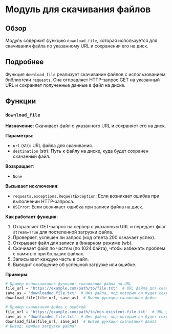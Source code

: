 # Модуль для скачивания файлов

## Обзор

Модуль содержит функцию `download_file`, которая используется для скачивания файла по указанному URL и сохранения его на диск.

## Подробнее

Функция `download_file` реализует скачивание файлов с использованием библиотеки `requests`. Она отправляет HTTP-запрос GET на указанный URL и сохраняет полученные данные в файл на диске.

## Функции

### `download_file`

**Назначение**: Скачивает файл с указанного URL и сохраняет его на диск.

**Параметры**:

- `url` (str): URL файла для скачивания.
- `destination` (str): Путь к файлу на диске, куда будет сохранен скачанный файл.

**Возвращает**:

- `None`

**Вызывает исключения**:

- `requests.exceptions.RequestException`: Если возникает ошибка при выполнении HTTP-запроса.
- `OSError`: Если возникает ошибка при записи файла на диск.

**Как работает функция**:

1. Отправляет GET-запрос на сервер с указанным URL и передает флаг `stream=True` для постепенной загрузки файла.
2. Проверяет, успешен ли запрос (код ответа 200 означает успех).
3. Открывает файл для записи в бинарном режиме (wb).
4. Скачивает файл по частям (по 1024 байта), чтобы избежать проблем с памятью при больших файлах.
5. Записывает каждую часть в файл.
6. Выводит сообщение об успешной загрузке или ошибке.

**Примеры**:

```python
# Пример использования функции: скачивание файла по URL
file_url = 'https://example.com/path/to/file.txt'  # URL файла для скачивания
save_as = 'downloaded_file.txt'  # Имя файла, под которым он будет сохранен на диске
download_file(file_url, save_as)  # Вызов функции скачивания файла
```

```python
# Пример скачивания файла с ошибкой
file_url = 'https://example.com/path/to/non-existent-file.txt'  # URL файла, которого не существует
save_as = 'downloaded_file.txt'  # Имя файла, под которым он будет сохранен на диске
download_file(file_url, save_as)  # Вызов функции скачивания файла
# Вывод: Ошибка загрузки файла!
```
```markdown